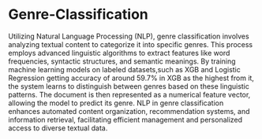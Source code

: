 # Genre-Classification
Utilizing Natural Language Processing (NLP), genre classification involves analyzing textual content to categorize it into specific genres. This process employs advanced linguistic algorithms to extract features like word frequencies, syntactic structures, and semantic meanings. By training machine learning models on labeled datasets,such as XGB and Logistic Regression getting accuracy of around 59.7% in XGB as the highest from it, the system learns to distinguish between genres based on these linguistic patterns. The document is then represented as a numerical feature vector, allowing the model to predict its genre. NLP in genre classification enhances automated content organization, recommendation systems, and information retrieval, facilitating efficient management and personalized access to diverse textual data.
